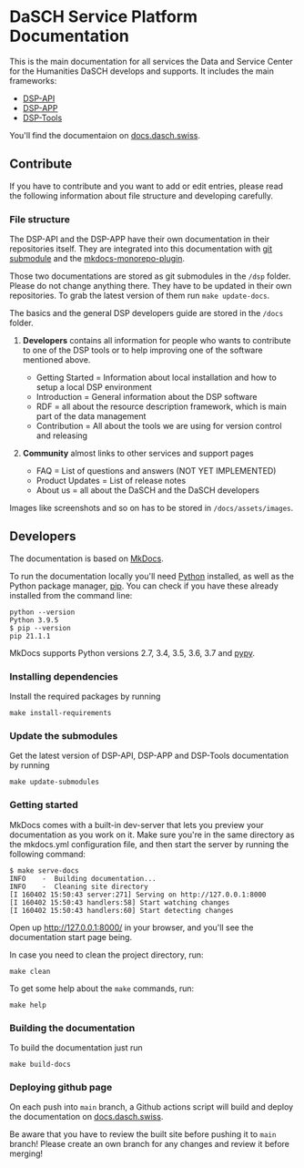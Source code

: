 # DaSCH Service Platform Documentation

This is the main documentation for all services the Data and Service Center for the Humanities DaSCH develops and supports. It includes the main frameworks:

- [DSP-API](https://github.com/dasch-swiss/dsp-api)
- [DSP-APP](https://github.com/dasch-swiss/dsp-app)
- [DSP-Tools](https://github.com/dasch-swiss/dsp-tools)

You'll find the documentaion on [docs.dasch.swiss](https://docs.dasch.swiss).

## Contribute

If you have to contribute and you want to add or edit entries, please read the following information about file structure and developing carefully.

### File structure

The DSP-API and the DSP-APP have their own documentation in their repositories itself.
They are integrated into this documentation with [git submodule](https://git-scm.com/book/en/v2/Git-Tools-Submodules) and
the [mkdocs-monorepo-plugin](https://github.com/backstage/mkdocs-monorepo-plugin).

Those two documentations are stored as git submodules in the `/dsp` folder. Please do not change anything there. They have to be updated in their own repositories.
To grab the latest version of them run `make update-docs`.

The basics and the general DSP developers guide are stored in the `/docs` folder.

1. **Developers** contains all information for people who wants to contribute to one of the DSP tools or to help improving one of the software mentioned above.
    - Getting Started = Information about local installation and how to setup a local DSP environment
    - Introduction = General information about the DSP software
    - RDF = all about the resource description framework, which is main part of the data management
    - Contribution = All about the tools we are using for version control and releasing

1. **Community** almost links to other services and support pages
      - FAQ = List of questions and answers (NOT YET IMPLEMENTED)
      - Product Updates = List of release notes
      - About us = all about the DaSCH and the DaSCH developers

Images like screenshots and so on has to be stored in `/docs/assets/images`.

## Developers

The documentation is based on [MkDocs](https://www.mkdocs.org).

To run the documentation locally you'll need [Python](https://www.python.org/) installed, as well as the Python package manager, [pip](http://pip.readthedocs.io/en/stable/installing/). You can check if you have these already installed from the command line:

```shell
python --version
Python 3.9.5
$ pip --version
pip 21.1.1
```

MkDocs supports Python versions 2.7, 3.4, 3.5, 3.6, 3.7 and [pypy](https://pypy.org).

### Installing dependencies

Install the required packages by running

```shell
make install-requirements
```

### Update the submodules

Get the latest version of DSP-API, DSP-APP and DSP-Tools documentation by running

```shell
make update-submodules
```

### Getting started

MkDocs comes with a built-in dev-server that lets you preview your documentation as you work on it. Make sure you're in the same directory as the mkdocs.yml configuration file, and then start the server by running the following command:

```shell
$ make serve-docs
INFO    -  Building documentation...
INFO    -  Cleaning site directory
[I 160402 15:50:43 server:271] Serving on http://127.0.0.1:8000
[I 160402 15:50:43 handlers:58] Start watching changes
[I 160402 15:50:43 handlers:60] Start detecting changes
```

Open up <http://127.0.0.1:8000/> in your browser, and you'll see the documentation start page being.

In case you need to clean the project directory, run:

```shell
make clean
```

To get some help about the `make` commands, run:

```shell
make help
```

### Building the documentation

To build the documentation just run

```shell
make build-docs
```

### Deploying github page

On each push into `main` branch, a Github actions script will build and deploy the documentation on [docs.dasch.swiss](https://docs.dasch.swiss).

Be aware that you have to review the built site before pushing it to `main` branch! Please create an own branch for any changes and review it before merging!
